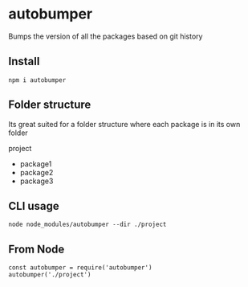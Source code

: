 # autobumper
Bumps the version of all the packages based on git history

## Install
```npm i autobumper```

## Folder structure

Its great suited for a folder structure where each package is in its own folder

project

   * package1
   * package2
   * package3


## CLI usage

```node node_modules/autobumper --dir ./project```

## From Node

```
const autobumper = require('autobumper')
autobumper('./project')
```
